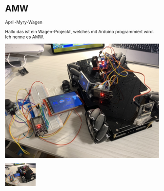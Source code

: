 # AMW
April-Myry-Wagen

Hallo das ist ein Wagen-Projeckt, welches mit Arduino programmiert wird. Ich nenne es AMW.

![image](https://github.com/myry07/AMW/blob/main/3.Dos/p1.jpg)

<img src="https://github.com/myry07/AMW/blob/main/3.Dos/p1.jpg" width="100px">
